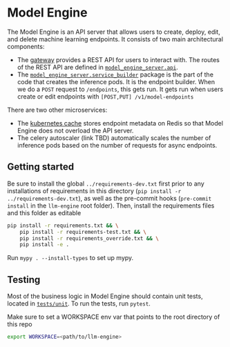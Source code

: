 # Model Engine

The Model Engine is an API server that allows users to create, deploy, edit,
and delete machine learning endpoints. It consists of two main architectural
components:

- The [gateway](./model_engine_server/entrypoints/start_fastapi_server.py)
  provides a REST API for users to interact with. The routes of the REST API are
  defined in [`model_engine_server.api`](./model_engine_server/api).
- The [`model_engine_server.service_builder`](./model_engine_server/service_builder)
  package is the part of the code that creates the inference pods. It is the
  endpoint builder. When we do a `POST` request to `/endpoints`, this gets run.
  It gets run when users create or edit endpoints with `[POST,PUT] /v1/model-endpoints`

There are two other microservices:

- The [kubernetes cache](./model_engine_server/entrypoints/k8s_cache.py)
  stores endpoint metadata on Redis so that Model Engine does not overload the API
  server.
- The celery autoscaler (link TBD) automatically scales
  the number of inference pods based on the number of requests for async endpoints.

## Getting started

Be sure to install the global `../requirements-dev.txt` first prior
to any installations of requirements in this directory
(`pip install -r ../requirements-dev.txt`), as well as the pre-commit hooks
(`pre-commit install` in the `llm-engine` root folder). Then, install the
requirements files and this folder as editable

```bash
pip install -r requirements.txt && \
    pip install -r requirements-test.txt && \
    pip install -r requirements_override.txt && \
    pip install -e .
```

Run `mypy . --install-types` to set up mypy.

## Testing

Most of the business logic in Model Engine should contain unit tests, located in
[`tests/unit`](./tests/unit). To run the tests, run `pytest`.

Make sure to set a WORKSPACE env var that points to the root directory of this repo

```bash
export WORKSPACE=<path/to/llm-engine>
```
